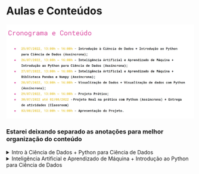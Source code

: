 # Aulas e Conteúdos

![Untitled](images/Untitled.png)

### Estarei deixando separado as anotações para melhor organização do conteúdo

<details>
<summary>Intro à Ciência de Dados + Python para Ciência de Dados</summary>

# Currículo de um Cientista de Dados
    # Geralmente um profissional multidisciplinar, podendo vir de diversas áreas
    # Possui conhecimentos em:
        - R, Python e SQL (Linguagens de análise e extração de dados)
        - Estatística e AI/Machine Learning
        - Tableu, PowerBI, streamlit, etc… (Tecnologia de visualização de dados e criação de relatórios)
        - Negócios e produtos

# Mercado de Trabalho
    # Setor de varejo/saúde/financeiro/marketing
        - 9 posição em alta em 2022
        - 60 mil vagas não ocupadas em 2021
        - Média salárial de 6k-9k

# Intro a Ciência de Dados

    # Combinação de cic, estat e mat que pode ser usada interdisciplinarmente
    # Processo de extrair info através de dados
    # Identificar tendências
    # Dados → Análise → Decisão → Ação
        - O que aconteceu?
        - Por que aconteceu?
        - Acontecerá novamente?
        - O que deve ser feito?


![Untitled](images/Untitled%201.png)

# Tipos de Modelo
    # Descrição de fenômenos do mundo real e digital
    # Geração de valor a negócios
    # Automatizar processos para operações de:
        - Inferência/Predição
        - Classificação
        - Agrupamento
        - Recomendação
    # Modelos de Classificação
        - Modelo supervisionado, rotulado manualmente
    # Modelos de Agrupamento/Clusterização
        - Enviar um conjunto de características para a máquina para ela atribuir à um modelo específico
        - Agrupa bancos de dados com características comuns
        - Eu, como humano, posso rotular esses grupos que são agrupados
    # Modelos de Recomendação
        - Modelo colaborativo → Renner, Netflix, Amazon
        - Modelo pessoal → Netflix, Instagram, Tiktok

# Etapas de Geração de um Modelo
![Untitled](images/Untitled%202.png)

    # Entrada de Dados
        - Separados entre treinamento e teste, um com ajuda humana e outro para testar a capacidade da máquina
    # Coleta/Organização
        - Dados podem vir de múltiplas fontes
        - Tipicamente desorganizados
        - A combinação de múltiplas fontes de dados tem como objetivo criar modelos mais acurados
    # Tratamento
        - Descarte
            - Dados em brancco
            - Dados de má qualidade
            - Anomalias
        - Preenchimento de dados faltantes
            - Interpolação
            - Substituição por valores de média, moda ou mediana
        - Transformação
            - Normalização
            - Codificação
            - Engenharia de características
    # Concepção do modelo
        - Separação da base de dados entre teste e treinamento
            - No treinamento a gente dá o rótulo das características, ou seja, o resultado com base na entrada
        - Escolha do modelo conforme a aplicação:
            - Classificação ou Predição
                - KNN
                - ARIMA
                - Long-Short Term Memory
                - Neural networks
                - …
            - Agrupamento
                - K-means
                - Mean-shift clustering
                - DBSCAN
                - Gaussian Mixture Models
                - …
            - Recomendação
                - Collaborative filtering
                - Content-based filtering
    # Avaliação dos resultados
    # Validação
        - Teste
            - Teste de hipótese (análise do p-valor) e confirmação de tese
            - Validação cruzada
            - Análise de métricas de avaliação
                - Acurácia, precisão, erro médio absoluto
        - Aprovação do resultado por gestores e clientes
    # Implantação
        - Lançamento do modelo em produção
        - Geração de valor ao negócio
        - Monitoramento e aprimoramento contínuo do modelo
# Mãos à obra!
- No exercicio1.py estarei tentando realizar um exercicio presente no enunciado que está explícito dentro do próprio código em forma de comentário.
</details>

<details>
<summary>Inteligência Artificial e Aprendizado de Máquina + Introdução ao Python para Ciência de Dados</summary>

# Introdução à Inteligência Artificial

## Dividido em 4 definições:
- Pensamento humanizado

    > O fascinante esforço de fazer computadores pensar… Máquinas com mentes, no completo sentido literal. (Haugeland, 1985)
    >

    > A automação de atividades que associamos com pensamento humano, atividades como tomada de decisão, resolução de problema, aprendizado… (Bellman, 1978)
    >
- Pensamento racional

    > É o estudo das faculdades mentais através de modelos computacionais (Charniak e McDermott, 1985)
    >

    > É o estudo da computação que torna possível sentir, racionalizar, e agir. (Winston, 1992)
    >
- Agir humanamente

    > É a arte de construir máquinas que executam funções que demandam
    inteligência, quando executadas por pessoas. (Kurzweil, 1990)
    >

    > É o estudo de como fazer computadores realizarem coisas que, no
    momento, as pessoas fazem de maneira melhor. (Rich and Knight, 1991)
    >
- Agir racionalmente

    > Inteligência computacional é o estudo da criação de agentes
    inteligentes.” (Poole et al., 1998)
    >

    > IA se preocupa com comportamento inteligente em artefatos. (Nilsson, 1998)


# Teste de Turing
    # Agir humanamente da máquina
    # Um computador é aprovado no teste de Turing se um humano, após fazer uma série de perguntas, não sabe distinguir se as respostas são de uma máquina ou de outro humano.
    # Para uma máquina passar nesse teste, demandaria:
        - Processamento de linguagem natural, ou seja, se comunicar em algum idioma
        - Representação de conhecimento, ou seja, armazenar o que vê e ouve
        - Raciocínio automático, ou seja, usar o conhecimento armazenado para responder perguntas e chegar à conclusões
        - Aprendizado de máquina, que é adaptar-se à novas circunstâncias, identificar padrões e fazer generalizações
# Atlas <3
    # Boston Dynamics
    # Área da robótica
    # OBS.: Me lembra muito minha vontade de trabalhar com robótica, reabilitação, exoesqueletos e impulsos elétricos
# Dall-E
    # Rede neural que reproduz imagens por instruções de texto
# Aprendizado de Máquina
    # Sub-área do campo da inteligência artificial
    # Capacidade da máquina de imitar o comportamento inteligente humano
    # Divide-se em:
        - Aprendizado supervisionado (dados rotulados)
        - Aprendizado não-supervisionado (dados não-rotulados)
        - Aprendizado por reforço (tentativa e erro)

# Mãos à obra!

    Utilize os algoritmos K-NN e Árvore de Decisão para classificar pétalas do conjunto de dados Iris

</details>
